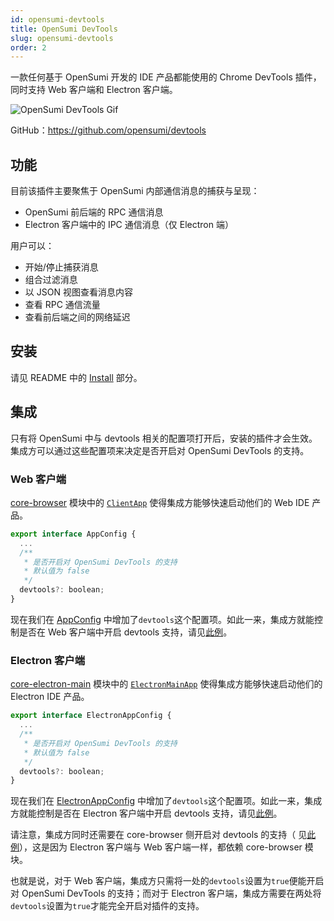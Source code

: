 ```yaml
---
id: opensumi-devtools
title: OpenSumi DevTools
slug: opensumi-devtools
order: 2
---
```


一款任何基于 OpenSumi 开发的 IDE 产品都能使用的 Chrome DevTools 插件，同时支持 Web 客户端和 Electron 客户端。

![OpenSumi DevTools Gif](https://img.alicdn.com/imgextra/i2/O1CN01kCf4wE254ga71iSmB_!!6000000007473-1-tps-1164-879.gif)

GitHub：https://github.com/opensumi/devtools

## 功能

目前该插件主要聚焦于 OpenSumi 内部通信消息的捕获与呈现：

- OpenSumi 前后端的 RPC 通信消息
- Electron 客户端中的 IPC 通信消息（仅 Electron 端）

用户可以：

- 开始/停止捕获消息
- 组合过滤消息
- 以 JSON 视图查看消息内容
- 查看 RPC 通信流量
- 查看前后端之间的网络延迟

## 安装

请见 README 中的 [Install](https://github.com/opensumi/devtools#install) 部分。

## 集成

只有将 OpenSumi 中与 devtools 相关的配置项打开后，安装的插件才会生效。集成方可以通过这些配置项来决定是否开启对 OpenSumi DevTools 的支持。

### Web 客户端

[core-browser](https://github.com/opensumi/core/tree/main/packages/core-browser) 模块中的 [`ClientApp`](https://github.com/opensumi/core/blob/main/packages/core-browser/src/bootstrap/app.ts) 使得集成方能够快速启动他们的 Web IDE 产品。

```javascript
export interface AppConfig {
  ...
  /**
   * 是否开启对 OpenSumi DevTools 的支持
   * 默认值为 false
   */
  devtools?: boolean;
}
```

现在我们在 [AppConfig](https://github.com/opensumi/core/blob/main/packages/core-browser/src/react-providers/config-provider.tsx) 中增加了`devtools`这个配置项。如此一来，集成方就能控制是否在 Web 客户端中开启 devtools 支持，请见[此例](https://github.com/opensumi/core/blob/main/packages/startup/entry/web/app.tsx)。

### Electron 客户端

[core-electron-main](https://github.com/opensumi/core/tree/main/packages/core-electron-main) 模块中的 [`ElectronMainApp`](https://github.com/opensumi/core/blob/main/packages/core-electron-main/src/bootstrap/app.ts) 使得集成方能够快速启动他们的 Electron IDE 产品。

```javascript
export interface ElectronAppConfig {
  ...
  /**
   * 是否开启对 OpenSumi DevTools 的支持
   * 默认值为 false
   */
  devtools?: boolean;
}
```

现在我们在 [ElectronAppConfig](https://github.com/opensumi/core/blob/main/packages/core-electron-main/src/bootstrap/types.ts) 中增加了`devtools`这个配置项。如此一来，集成方就能控制是否在 Electron 客户端中开启 devtools 支持，请见[此例](https://github.com/opensumi/core/blob/main/tools/electron/src/main/index.ts)。

请注意，集成方同时还需要在 core-browser 侧开启对 devtools 的支持（ 见[此例](https://github.com/opensumi/core/blob/main/tools/electron/src/browser/index.ts)），这是因为 Electron 客户端与 Web 客户端一样，都依赖 core-browser 模块。

也就是说，对于 Web 客户端，集成方只需将一处的`devtools`设置为`true`便能开启对 OpenSumi DevTools 的支持；而对于 Electron 客户端，集成方需要在两处将`devtools`设置为`true`才能完全开启对插件的支持。
